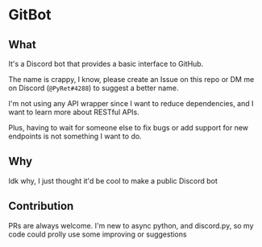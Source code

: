# GitBot

## What

It's a Discord bot that provides a basic interface to GitHub.

The name is crappy, I know, please create an Issue on this repo or DM me on
Discord (`@PyRet#4288`) to suggest a better name.

I'm not using any API wrapper since I want to reduce dependencies, and I want to
learn more about RESTful APIs.

Plus, having to wait for someone else to fix bugs or add support for new
endpoints is not something I want to do.

## Why

Idk why, I just thought it'd be cool to make a public Discord bot

## Contribution

PRs are always welcome. I'm new to async python, and discord.py, so my code
could prolly use some improving or suggestions
